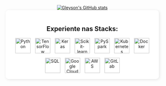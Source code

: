 <div style="display: flex; flex-wrap: wrap; justify-content: center; align-items: center; text-align: center;">

  <!-- Estatísticas do GitHub -->
  <div style="flex: 1; min-width: 300px;">
    <a href="https://github.com/anuraghazra/github-readme-stats">
      <img src="https://github-readme-stats.vercel.app/api?username=gleysonrn&show_icons=true&theme=vampire" alt="Gleyson's GitHub stats">
    </a>
  </div>

  <!-- Tecnologias (Fundo Branco) -->
  <div style="flex: 1; min-width: 300px; background-color: white; padding: 20px; border-radius: 10px; box-shadow: 2px 2px 10px rgba(0,0,0,0.1);">
    <h2>Experiente nas Stacks:</h2>
    <div style="display: flex; flex-wrap: wrap; gap: 15px; justify-content: center; align-items: center;">
      <!-- Python -->
      <img src="https://www.svgrepo.com/show/354238/python.svg" alt="Python" width="50" height="50">
      <!-- TensorFlow -->
      <img src="https://www.svgrepo.com/show/354440/tensorflow.svg" alt="TensorFlow" width="50" height="50">
      <!-- Keras -->
      <img src=https://upload.wikimedia.org/wikipedia/commons/a/ae/Keras_logo.svg" alt="Keras" width="50" height="50">
      <!-- Scikit-learn -->
      <img src="https://www.svgrepo.com/show/473778/scikitlearn.svg" alt="Scikit-learn" width="50" height="50">
      <!-- PySpark -->
      <img src="https://www.svgrepo.com/show/372952/spark.svg" alt="PySpark" width="50" height="50">
      <!-- Kubernetes -->
      <img src="https://www.svgrepo.com/show/353983/kubernetes.svg" alt="Kubernetes" width="50" height="50">
      <!-- Docker -->
      <img src="https://www.svgrepo.com/show/448221/docker.svg" alt="Docker" width="50" height="50">
      <!-- SQL -->
      <img src="https://www.svgrepo.com/show/255832/sql.svg" alt="SQL" width="50" height="50">
      <!-- Google Cloud -->
      <img src="https://www.svgrepo.com/show/448223/gcp.svg" alt="Google Cloud" width="50" height="50">
      <!-- AWS -->
      <img src="https://www.svgrepo.com/show/448266/aws.svg" alt="AWS" width="50" height="50">
      <!-- GitLab -->
      <img src="https://www.svgrepo.com/show/448226/gitlab.svg" alt="GitLab" width="50" height="50">
    </div>
  </div>

</div>
